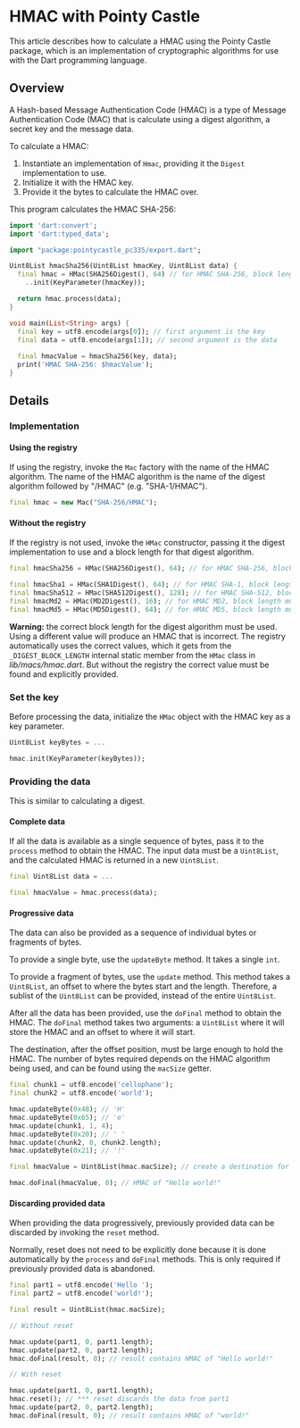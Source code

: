 # HMAC with Pointy Castle

This article describes how to calculate a HMAC using the Pointy Castle
package, which is an implementation of cryptographic algorithms for
use with the Dart programming language.

## Overview

A Hash-based Message Authentication Code (HMAC) is a type of Message
Authentication Code (MAC) that is calculate using a digest algorithm,
a secret key and the message data.

To calculate a HMAC:

1. Instantiate an implementation of `Hmac`, providing it the `Digest` implementation to use.
2. Initialize it with the HMAC key.
2. Provide it the bytes to calculate the HMAC over.

This program calculates the HMAC SHA-256:

```dart
import 'dart:convert';
import 'dart:typed_data';

import "package:pointycastle_pc335/export.dart";

Uint8List hmacSha256(Uint8List hmacKey, Uint8List data) {
  final hmac = HMac(SHA256Digest(), 64) // for HMAC SHA-256, block length must be 64
    ..init(KeyParameter(hmacKey));

  return hmac.process(data);
}

void main(List<String> args) {
  final key = utf8.encode(args[0]); // first argument is the key
  final data = utf8.encode(args[1]); // second argument is the data
  
  final hmacValue = hmacSha256(key, data);
  print('HMAC SHA-256: $hmacValue');
}
```

## Details

### Implementation

#### Using the registry

If using the registry, invoke the `Mac` factory with the name of the
HMAC algorithm. The name of the HMAC algorithm is the name of the
digest algorithm followed by "/HMAC" (e.g. "SHA-1/HMAC").

```dart
final hmac = new Mac("SHA-256/HMAC");
```

#### Without the registry

If the registry is not used, invoke the `HMac` constructor, passing it
the digest implementation to use and a block length for that digest
algorithm.

```dart
final hmacSha256 = HMac(SHA256Digest(), 64); // for HMAC SHA-256, block length must be 64

final hmacSha1 = HMac(SHA1Digest(), 64); // for HMAC SHA-1, block length must be 64
final hmacSha512 = HMac(SHA512Digest(), 128); // for HMAC SHA-512, block length must be 128
final hmacMd2 = HMac(MD2Digest(), 16); // for HMAC MD2, block length must be 16
final hmacMd5 = HMac(MD5Digest(), 64); // for HMAC MD5, block length must be 64
```

**Warning:** the correct block length for the digest algorithm must be
used. Using a different value will produce an HMAC that is incorrect.
The registry automatically uses the correct values, which it gets from
the `_DIGEST_BLOCK_LENGTH` internal static member from the `HMac` class
in _lib/macs/hmac.dart_. But without the registry the correct value
must be found and explicitly provided.

### Set the key

Before processing the data, initialize the `HMac` object with the HMAC key
as a key parameter.

```dart
Uint8List keyBytes = ...

hmac.init(KeyParameter(keyBytes));
```

### Providing the data

This is similar to calculating a digest.

#### Complete data

If all the data is available as a single sequence of bytes, pass it to
the `process` method to obtain the HMAC. The input data must be a
`Uint8List`, and the calculated HMAC is returned in a new `Uint8List`.

```dart
final Uint8List data = ...

final hmacValue = hmac.process(data);
```

#### Progressive data

The data can also be provided as a sequence of individual bytes or
fragments of bytes.

To provide a single byte, use the `updateByte` method. It takes a single `int`.

To provide a fragment of bytes, use the `update` method. This method
takes a `Uint8List`, an offset to where the bytes start and the
length. Therefore, a sublist of the `Uint8List` can be provided, instead
of the entire `Uint8List`.

After all the data has been provided, use the `doFinal` method to obtain the
HMAC. The `doFinal` method takes two arguments: a `Uint8List` where it will
store the HMAC and an offset to where it will start.

The destination, after the offset position, must be large enough to
hold the HMAC.  The number of bytes required depends on the HMAC
algorithm being used, and can be found using the `macSize` getter.

```dart
final chunk1 = utf8.encode('cellophane');
final chunk2 = utf8.encode('world');

hmac.updateByte(0x48); // 'H'
hmac.updateByte(0x65); // 'e'
hmac.update(chunk1, 1, 4);
hmac.updateByte(0x20); // ' '
hmac.update(chunk2, 0, chunk2.length);
hmac.updateByte(0x21); // '!'

final hmacValue = Uint8List(hmac.macSize); // create a destination for storing the HMAC

hmac.doFinal(hmacValue, 0); // HMAC of "Hello world!"
```

#### Discarding provided data

When providing the data progressively, previously provided data can be
discarded by invoking the `reset` method.

Normally, reset does not need to be explicitly done because it is done
automatically by the `process` and `doFinal` methods.  This is only
required if previously provided data is abandoned.

```dart
final part1 = utf8.encode('Hello ');
final part2 = utf8.encode('world!');

final result = Uint8List(hmac.macSize);

// Without reset

hmac.update(part1, 0, part1.length);
hmac.update(part2, 0, part2.length);
hmac.doFinal(result, 0); // result contains HMAC of "Hello world!"

// With reset

hmac.update(part1, 0, part1.length);
hmac.reset(); // *** reset discards the data from part1
hmac.update(part2, 0, part2.length);
hmac.doFinal(result, 0); // result contains HMAC of "world!"
```
